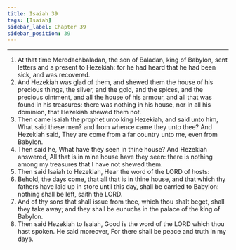 ```yaml
---
title: Isaiah 39
tags: [Isaiah]
sidebar_label: Chapter 39
sidebar_position: 39
---
```


---
1. At that time Merodachbaladan, the son of Baladan, king of Babylon, sent letters and a present to Hezekiah: for he had heard that he had been sick, and was recovered.
2. And Hezekiah was glad of them, and shewed them the house of his precious things, the silver, and the gold, and the spices, and the precious ointment, and all the house of his armour, and all that was found in his treasures: there was nothing in his house, nor in all his dominion, that Hezekiah shewed them not.
3. Then came Isaiah the prophet unto king Hezekiah, and said unto him, What said these men? and from whence came they unto thee? And Hezekiah said, They are come from a far country unto me, even from Babylon.
4. Then said he, What have they seen in thine house? And Hezekiah answered, All that is in mine house have they seen: there is nothing among my treasures that I have not shewed them.
5. Then said Isaiah to Hezekiah, Hear the word of the LORD of hosts:
6. Behold, the days come, that all that is in thine house, and that which thy fathers have laid up in store until this day, shall be carried to Babylon: nothing shall be left, saith the LORD.
7. And of thy sons that shall issue from thee, which thou shalt beget, shall they take away; and they shall be eunuchs in the palace of the king of Babylon.
8. Then said Hezekiah to Isaiah, Good is the word of the LORD which thou hast spoken. He said moreover, For there shall be peace and truth in my days.